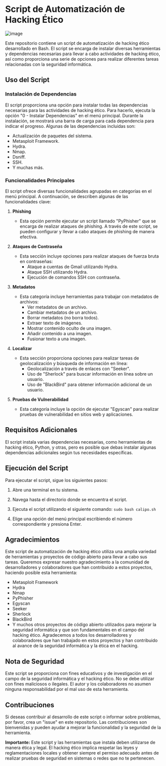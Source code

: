 # Script de Automatización de Hacking Ético
![image](https://github.com/Jmatop/calipo/assets/91370388/eee9d0c9-1649-4420-940f-5522083770a0)

Este repositorio contiene un script de automatización de hacking ético desarrollado en Bash. El script se encarga de instalar diversas herramientas y dependencias necesarias para llevar a cabo actividades de hacking ético, así como proporciona una serie de opciones para realizar diferentes tareas relacionadas con la seguridad informática.

## Uso del Script

### Instalación de Dependencias

El script proporciona una opción para instalar todas las dependencias necesarias para las actividades de hacking ético. Para hacerlo, ejecuta la opción "0 - Instalar Dependencias" en el menú principal. Durante la instalación, se mostrará una barra de carga para cada dependencia para indicar el progreso. Algunas de las dependencias incluidas son:

- Actualización de paquetes del sistema.
- Metasploit Framework.
- Hydra.
- Nmap.
- Dsniff.
- SSH.
- Y muchas más.

### Funcionalidades Principales

El script ofrece diversas funcionalidades agrupadas en categorías en el menú principal. A continuación, se describen algunas de las funcionalidades clave:

1. **Phishing**
   - Esta opción permite ejecutar un script llamado "PyPhisher" que se encarga de realizar ataques de phishing. A través de este script, se pueden configurar y llevar a cabo ataques de phishing de manera efectiva.

2. **Ataques de Contraseña**
   - Esta sección incluye opciones para realizar ataques de fuerza bruta en contraseñas:
     - Ataque a cuentas de Gmail utilizando Hydra.
     - Ataque SSH utilizando Hydra.
     - Ejecución de comandos SSH con contraseña.

3. **Metadatos**
   - Esta categoría incluye herramientas para trabajar con metadatos de archivos:
     - Ver metadatos de un archivo.
     - Cambiar metadatos de un archivo.
     - Borrar metadatos (no borra todos).
     - Extraer texto de imágenes.
     - Mostrar contenido oculto de una imagen.
     - Añadir contenido a una imagen.
     - Fusionar texto a una imagen.

4. **Localizar**
   - Esta sección proporciona opciones para realizar tareas de geolocalización y búsqueda de información en línea:
     - Geolocalización a través de enlaces con "Seeker".
     - Uso de "Sherlock" para buscar información en línea sobre un usuario.
     - Uso de "BlackBird" para obtener información adicional de un usuario.

5. **Pruebas de Vulnerabilidad**
   - Esta categoría incluye la opción de ejecutar "Egyscan" para realizar pruebas de vulnerabilidad en sitios web y aplicaciones.

## Requisitos Adicionales

El script instala varias dependencias necesarias, como herramientas de hacking ético, Python, y otras, pero es posible que debas instalar algunas dependencias adicionales según tus necesidades específicas.

## Ejecución del Script

Para ejecutar el script, sigue los siguientes pasos:

1. Abre una terminal en tu sistema.
2. Navega hasta el directorio donde se encuentra el script.
3. Ejecuta el script utilizando el siguiente comando:
```sudo bash calipo.sh ```

4. Elige una opción del menú principal escribiendo el número correspondiente y presiona Enter.

## Agradecimientos

Este script de automatización de hacking ético utiliza una amplia variedad de herramientas y proyectos de código abierto para llevar a cabo sus tareas. Queremos expresar nuestro agradecimiento a la comunidad de desarrolladores y colaboradores que han contribuido a estos proyectos, haciendo posible esta herramienta:

- Metasploit Framework
- Hydra
- Nmap
- PyPhisher
- Egyscan
- Seeker
- Sherlock
- BlackBird
- Y muchos otros proyectos de código abierto utilizados para mejorar la seguridad informática y que son fundamentales en el campo del hacking ético. Agradecemos a todos los desarrolladores y colaboradores que han trabajado en estos proyectos y han contribuido al avance de la seguridad informática y la ética en el hacking.

## Nota de Seguridad

Este script se proporciona con fines educativos y de investigación en el campo de la seguridad informática y el hacking ético. No se debe utilizar con fines maliciosos o ilegales. El autor y los colaboradores no asumen ninguna responsabilidad por el mal uso de esta herramienta.

## Contribuciones

Si deseas contribuir al desarrollo de este script o informar sobre problemas, por favor, crea un "issue" en este repositorio. Las contribuciones son bienvenidas y pueden ayudar a mejorar la funcionalidad y la seguridad de la herramienta.

**Importante:** Este script y las herramientas que instala deben utilizarse de manera ética y legal. El hacking ético implica respetar las leyes y reglamentaciones locales y obtener siempre el permiso adecuado antes de realizar pruebas de seguridad en sistemas o redes que no te pertenecen.
